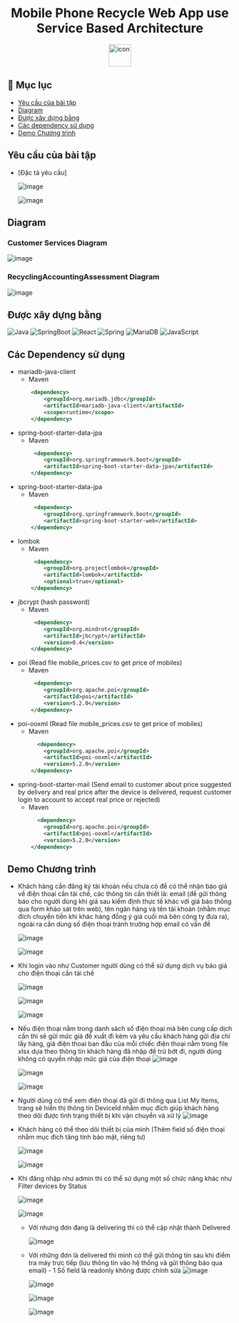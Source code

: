 <h1 align="center">Mobile Phone Recycle Web App use Service Based Architecture</h1>
<div align="center">
    <img src="https://techstack-generator.vercel.app/java-icon.svg" alt="icon" width="50" height="50" />
</div>

## 🚩 Mục lục
- [Yêu cầu của bài tập](#yêu-cầu-của-bài-tập) 
- [Diagram](#diagram)
- [Được xây dựng bằng](#được-xây-dựng-bằng)
- [Các dependency sử dụng](#các-dependency-sử-dụng)
- [Demo Chương trình](#demo-chương-trình)

## Yêu cầu của bài tập

- [Đặc tả yêu cầu]
  
  ![image](https://github.com/nguyenhieu1435/MobilePhoneRecycle_ServiceBasedArch/assets/70377398/ce9b93b5-7691-4def-9dd7-5863312b872d)

  ![image](https://github.com/nguyenhieu1435/MobilePhoneRecycle_ServiceBasedArch/assets/70377398/87d4d0ee-e43c-4a2b-8476-75b499dccc39)

## Diagram

  ### Customer Services Diagram
  
  ![image](https://github.com/nguyenhieu1435/MobilePhoneRecycle_ServiceBasedArch/assets/70377398/0b298e33-f2e0-4fb3-9c5d-85008bc3f8d7)

  ### RecyclingAccountingAssessment Diagram

  ![image](https://github.com/nguyenhieu1435/MobilePhoneRecycle_ServiceBasedArch/assets/70377398/d90c9265-f5e6-45d6-a2c3-93ad9d2a4895)


## Được xây dựng bằng
  ![Java](https://img.shields.io/badge/java-%23ED8B00.svg?logo=java&logoColor=white&style=for-the-badge)
  ![SpringBoot](https://img.shields.io/badge/Spring%20Boot-6DB33F.svg?style=for-the-badge&logo=Spring-Boot&logoColor=white)
  ![React](https://img.shields.io/badge/react-%2320232a.svg?logo=react&logoColor=%2361DAFB&style=for-the-badge)
  ![Spring](https://img.shields.io/badge/spring-%236DB33F.svg?logo=spring&logoColor=white&style=for-the-badge)
  ![MariaDB](https://img.shields.io/badge/MariaDB-003545?logo=mariadb&logoColor=white&style=for-the-badge)
  ![JavaScript](https://img.shields.io/badge/javascript-%23323330.svg?logo=javascript&logoColor=%23F7DF1E&style=for-the-badge)

## Các Dependency sử dụng
 - mariadb-java-client
    + Maven
    ```xml
        <dependency>
            <groupId>org.mariadb.jdbc</groupId>
            <artifactId>mariadb-java-client</artifactId>
            <scope>runtime</scope>
        </dependency>
    ```
 - spring-boot-starter-data-jpa
    + Maven
    ```xml
         <dependency>
            <groupId>org.springframework.boot</groupId>
            <artifactId>spring-boot-starter-data-jpa</artifactId>
        </dependency>
    ```
 - spring-boot-starter-data-jpa
    + Maven
    ```xml
         <dependency>
            <groupId>org.springframework.boot</groupId>
            <artifactId>spring-boot-starter-web</artifactId>
        </dependency>
    ```
 - lombok
    + Maven
    ```xml
         <dependency>
            <groupId>org.projectlombok</groupId>
            <artifactId>lombok</artifactId>
            <optional>true</optional>
        </dependency>
    ```
 - jbcrypt (hash password)
    + Maven
    ```xml
         <dependency>
            <groupId>org.mindrot</groupId>
            <artifactId>jbcrypt</artifactId>
            <version>0.4</version>
        </dependency>
    ```
 - poi (Read file mobile_prices.csv to get price of mobiles)
    + Maven
    ```xml
         <dependency>
            <groupId>org.apache.poi</groupId>
            <artifactId>poi</artifactId>
            <version>5.2.0</version>
        </dependency>
    ```  
 - poi-ooxml (Read file mobile_prices.csv to get price of mobiles)
    + Maven
    ```xml
          <dependency>
            <groupId>org.apache.poi</groupId>
            <artifactId>poi-ooxml</artifactId>
            <version>5.2.0</version>
        </dependency>
    ```  
 - spring-boot-starter-mail (Send email to customer about price suggested by delivery and real price after the device is delivered, request customer login to account to accept real price or rejected)
    + Maven
    ```xml
          <dependency>
            <groupId>org.apache.poi</groupId>
            <artifactId>poi-ooxml</artifactId>
            <version>5.2.0</version>
        </dependency>
    ```

## Demo Chương trình
 * Khách hàng cần đăng ký tài khoản nếu chưa có để có thể nhận báo giá về điện thoại cần tái chế, các thông tin cần thiết là: email (để gửi thông báo cho người dùng khi giá sau kiểm định thực tế khác với giá báo thông qua form khảo sát trên web), tên ngân hàng và tên tài khoản (nhằm mục đích chuyển tiền khi khác hàng đồng ý giá cuối mà bên công ty đưa ra), ngoài ra cần dùng số điện thoại tránh trường hợp email có vấn đề

   ![image](https://github.com/nguyenhieu1435/MobilePhoneRecycle_ServiceBasedArch/assets/70377398/973683d4-3fdb-4e3e-8b5e-832ae284b369)

   ![image](https://github.com/nguyenhieu1435/MobilePhoneRecycle_ServiceBasedArch/assets/70377398/664e9ac3-1ddf-49ca-87cb-b50d8dd81ed6)

* Khi login vào như Customer người dùng có thể sử dụng dịch vụ báo giá cho điện thoại cần tái chế

  ![image](https://github.com/nguyenhieu1435/MobilePhoneRecycle_ServiceBasedArch/assets/70377398/84dc110d-96e0-47a7-a926-66d128acae4e)

  ![image](https://github.com/nguyenhieu1435/MobilePhoneRecycle_ServiceBasedArch/assets/70377398/15356f68-927d-4a99-8ba4-d2684a723acf)

  ![image](https://github.com/nguyenhieu1435/MobilePhoneRecycle_ServiceBasedArch/assets/70377398/17a4c321-cd48-42ee-a726-882eaaaa368e)

* Nếu điện thoại nằm trong danh sách số điện thoại mà bên cung cấp dịch cần thì sẽ gửi mức giá đề xuất đì kèm và yêu cầu khách hàng gửi địa chỉ lấy hàng, giá điện thoai ban đầu của mỗi chiếc điện thoại nằm trong file xlsx dựa theo thông tin khách hàng đã nhập đề trừ bớt đi, người dùng
không có quyền nhập mức giá của điện thoại
  ![image](https://github.com/nguyenhieu1435/MobilePhoneRecycle_ServiceBasedArch/assets/70377398/113d4160-20d0-413a-b17a-7352204d3de4)

  ![image](https://github.com/nguyenhieu1435/MobilePhoneRecycle_ServiceBasedArch/assets/70377398/d0fbe985-bd3f-4f93-aa9b-62714a59db36)

  ![image](https://github.com/nguyenhieu1435/MobilePhoneRecycle_ServiceBasedArch/assets/70377398/7aee4883-527e-423b-97f7-b8737310e6e8)

* Người dùng có thể xem điện thoại đã gửi đi thông qua List My Items, trang sẽ hiển thị thông tin DeviceId nhằm mục đích giúp khách hàng theo dõi được tình trạng thiết bị khi vận chuyển và xử lý
  ![image](https://github.com/nguyenhieu1435/MobilePhoneRecycle_ServiceBasedArch/assets/70377398/256786df-fb2e-4283-b35e-ca7f51cf7ff7)

* Khách hàng có thể theo dõi thiết bị của mình (Thêm field số điện thoại nhằm mục đích tăng tính bảo mật, riêng tư)
  
  ![image](https://github.com/nguyenhieu1435/MobilePhoneRecycle_ServiceBasedArch/assets/70377398/6419ec34-491a-4db2-98a5-2abb37f9d304)

  ![image](https://github.com/nguyenhieu1435/MobilePhoneRecycle_ServiceBasedArch/assets/70377398/b5613b1f-21f1-42d4-81b5-4bf693ab4e96)

* Khi đăng nhập như admin thì có thể sử dụng một số chức năng khác như Filter devices by Status

  ![image](https://github.com/nguyenhieu1435/MobilePhoneRecycle_ServiceBasedArch/assets/70377398/ac04807e-4174-4317-a344-ac48227d51db)

  ![image](https://github.com/nguyenhieu1435/MobilePhoneRecycle_ServiceBasedArch/assets/70377398/3eda2fcd-36cc-4b16-85ec-82e2cbe02531)

  - Với nhưng đơn đang là delivering thì có thể cập nhật thành Delivered
    
    ![image](https://github.com/nguyenhieu1435/MobilePhoneRecycle_ServiceBasedArch/assets/70377398/4f2ef5af-6009-4b84-a9bd-eb0ac9d9ece5)

  - Với những đơn là delivered thì mình có thể gửi thông tin sau khi điểm tra máy trực tiếp (lưu thông tin vào hệ thống và gửi thông báo qua
    email) - 1 Số field là readonly không được chỉnh sửa
    ![image](https://github.com/nguyenhieu1435/MobilePhoneRecycle_ServiceBasedArch/assets/70377398/7e7ddf6e-95bb-4014-9f15-800c4c7bfb15)

    ![image](https://github.com/nguyenhieu1435/MobilePhoneRecycle_ServiceBasedArch/assets/70377398/6bdcc3ac-0a37-45cb-8c6a-07d06c6d8c1d)

    ![image](https://github.com/nguyenhieu1435/MobilePhoneRecycle_ServiceBasedArch/assets/70377398/11b85514-00f1-42d7-85aa-e743050de404)

    ![image](https://github.com/nguyenhieu1435/MobilePhoneRecycle_ServiceBasedArch/assets/70377398/fb69bad6-bfeb-4caf-a29a-4757a4d291f4)






  

  

  

